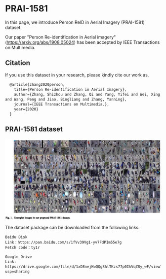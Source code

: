 # PRAI-1581
In this page, we introduce Person ReID in Aerial Imagery (PRAI-1581) dataset.

Our paper "Person Re-identification in Aerial imagery" (https://arxiv.org/abs/1908.05024) has been accepted by IEEE Transactions on Multimedia.
## Citation
If you use this dataset in your research, please kindly cite our work as,    
```
  @article{zhang2020person,
    title={Person Re-identification in Aerial Imagery},
    author={Zhang, Shizhou and Zhang, Qi and Yang, Yifei and Wei, Xing and Wang, Peng and Jiao, Bingliang and Zhang, Yanning},
    journal={IEEE Transactions on Multimedia.},
    year={2020}
  }
```
## PRAI-1581 dataset
![](./sample.jpg)

The dataset package can be downloaded from the following links:
```
Baidu Disk
Link：https://pan.baidu.com/s/1fVv39Vg1-yv7FdPIm55e7g 
Fetch code：ty1r
```

```
Google Drive
Link: https://drive.google.com/file/d/1xD8nejKwQQg8AlTKzs77p0IkVqZ8y_wF/view?usp=sharing
```
